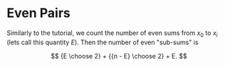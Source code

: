 # Even Pairs

Similarly to the tutorial, we count the number of even sums from $x_0$ to $x_i$ (lets call this quantity $E$). Then the number of even "sub-sums" is

$$
{E \choose 2} + {{n - E} \choose 2} + E.
$$
